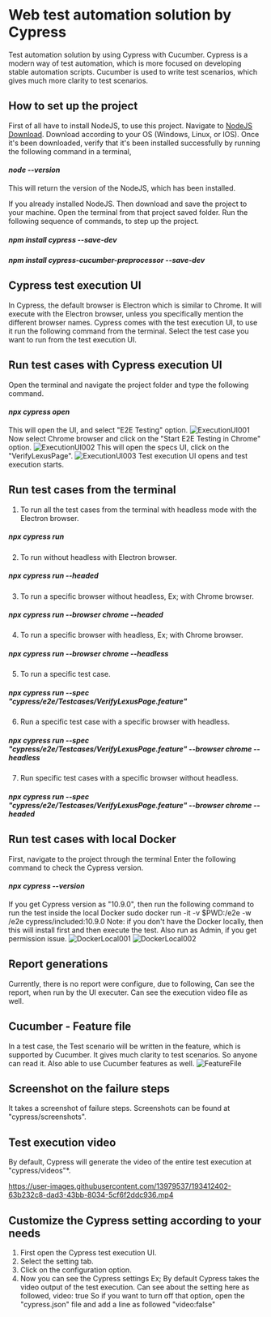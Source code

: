# Web test automation solution by Cypress
Test automation solution by using Cypress with Cucumber.
Cypress is a modern way of test automation, which is more focused on developing stable automation scripts.
Cucumber is used to write test scenarios, which gives much more clarity to test scenarios.

## How to set up the project
First of all have to install NodeJS, to use this project.
Navigate to [NodeJS Download](https://nodejs.org/en/download/).
Download according to your OS (Windows, Linux, or IOS).
Once it's been downloaded, verify that it's been installed successfully by running the following command in a terminal,

#### _node --version_
This will return the version of the NodeJS, which has been installed.

If you already installed NodeJS.
Then download and save the project to your machine.
Open the terminal from that project saved folder.
Run the following sequence of commands, to step up the project.
##### _npm install cypress --save-dev_
##### _npm install cypress-cucumber-preprocessor --save-dev_

## Cypress test execution UI
In Cypress, the default browser is Electron which is similar to Chrome. It will execute with the Electron browser,
unless you specifically mention the different browser names.
Cypress comes with the test execution UI, to use it run the following command from the terminal.
Select the test case you want to run from the test execution UI.

## Run test cases with Cypress execution UI
Open the terminal and navigate the project folder and type the following command.
#### _npx cypress open_
This will open the UI, and select "E2E Testing" option.
![ExecutionUI001](https://user-images.githubusercontent.com/13979537/193386075-2ae6b130-bd97-465b-81fe-ea6fcad02867.png)
Now select Chrome browser and click on the "Start E2E Testing in Chrome" option.
![ExecutionUI002](https://user-images.githubusercontent.com/13979537/193386098-6a66ee9b-cd65-4683-a955-b0e8055c527b.png)
This will open the specs UI, click on the "VerifyLexusPage".
![ExecutionUI003](https://user-images.githubusercontent.com/13979537/193386107-e67d0816-b31c-47cd-a896-d772ebb0e54c.png)
Test execution UI opens and test execution starts.

## Run test cases from the terminal
1. To run all the test cases from the terminal with headless mode with the Electron browser.
##### _npx cypress run_
2. To run without headless with Electron browser.
##### _npx cypress run --headed_
3. To run a specific browser without headless, Ex; with Chrome browser.
##### _npx cypress run --browser chrome --headed_
4. To run a specific browser with headless, Ex; with Chrome browser.
##### _npx cypress run --browser chrome --headless_
5. To run a specific test case.
##### _npx cypress run --spec "cypress/e2e/Testcases/VerifyLexusPage.feature"_
6. Run a specific test case with a specific browser with headless.
##### _npx cypress run --spec "cypress/e2e/Testcases/VerifyLexusPage.feature" --browser chrome --headless_
7. Run specific test cases with a specific browser without headless.
##### _npx cypress run --spec "cypress/e2e/Testcases/VerifyLexusPage.feature" --browser chrome --headed_

## Run test cases with local Docker
First, navigate to the project through the terminal
Enter the following command to check the Cypress version.
#### _npx cypress --version_
If you get Cypress version as "10.9.0", then run the following command to run the test inside the local Docker
sudo docker run -it -v $PWD:/e2e -w /e2e cypress/included:10.9.0
Note: if you don't have the Docker locally, then this will install first and then execute the test.
      Also run as Admin, if you get permission issue.
![DockerLocal001](https://user-images.githubusercontent.com/13979537/193386376-0c553b70-c14d-4c48-bbdc-f757444eaf93.png)
![DockerLocal002](https://user-images.githubusercontent.com/13979537/193386383-a1293b0e-23ed-4a45-bd9e-9babadc1bdc2.png)

## Report generations
Currently, there is no report were configure, due to following,
Can see the report, when run by the UI executer.
Can see the execution video file as well.

## Cucumber - Feature file
In a test case, the Test scenario will be written in the feature, which is supported by Cucumber.
It gives much clarity to test scenarios. So anyone can read it. Also able to use Cucumber features as well.
![FeatureFile](https://user-images.githubusercontent.com/13979537/193392751-62e604ba-0733-4018-82e2-2cf80303ed1b.png)

## Screenshot on the failure steps
It takes a screenshot of failure steps. Screenshots can be found at "cypress/screenshots".

## Test execution video
By default, Cypress will generate the video of the entire test execution at "cypress/videos"*.

https://user-images.githubusercontent.com/13979537/193412402-63b232c8-dad3-43bb-8034-5cf6f2ddc936.mp4

## Customize the Cypress setting according to your needs
1. First open the Cypress test execution UI.
2. Select the setting tab.
3. Click on the configuration option.
4. Now you can see the Cypress settings
Ex; By default Cypress takes the video output of the test execution.
Can see about the setting here as followed,
video: true
So if you want to turn off that option, open the "cypress.json" file and add a line as followed
"video:false"
